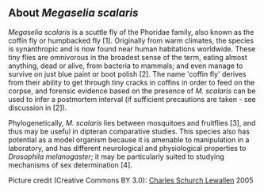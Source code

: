 About *Megaselia scalaris*
--------------------------

*Megaselia scalaris* is a scuttle fly of the Phoridae family, also known
as the coffin fly or humpbacked fly \[1\]. Originally from warm
climates, the species is synanthropic and is now found near human
habitations worldwide. These tiny flies are omnivorous in the broadest
sense of the term, eating almost anything, dead or alive, from bacteria
to mammals; and even manage to survive on just blue paint or boot polish
\[2\]. The name \'coffin fly\' derives from their ability to get through
tiny cracks in coffins in order to feed on the corpse, and forensic
evidence based on the presence of *M. scalaris* can be used to infer a
postmortem interval (if sufficient precautions are taken - see
discussion in \[2\]).

Phylogenetically, *M. scalaris* lies between mosquitoes and fruitflies
\[3\], and thus may be useful in dipteran comparative studies. This
species also has potential as a model organism because it is amenable to
manipulation in a laboratory, and has different neurological and
physiological properties to *Drosophila melanogaster*; it may be
particularly suited to studying mechanisms of sex determination \[4\].

Picture credit (Creative Commons BY 3.0): [Charles Schurch
Lewallen](http://commons.wikimedia.org/wiki/File:Megaselia_scalaris.jpg)
2005
